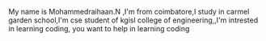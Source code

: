 My name is Mohammedraihaan.N ,I'm from coimbatore,I study in carmel garden school,I'm cse student of kgisl college of engineering,,I'm intrested in learning coding,
you want to help in learning coding
